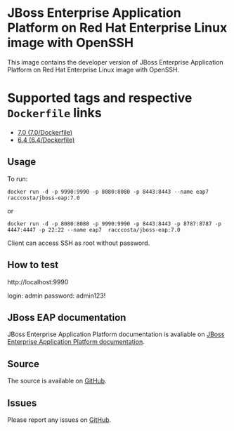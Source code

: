# JBoss Enterprise Application Platform on Red Hat Enterprise Linux image with OpenSSH

This image contains the developer version of JBoss Enterprise Application Platform on Red Hat Enterprise Linux image with OpenSSH.

# Supported tags and respective `Dockerfile` links

-	[7.0 (7.0/Dockerfile)](https://github.com/racc-costa/dockerfiles/blob/master/jboss-eap/Dockerfile)
-	[6.4 (6.4/Dockerfile)](https://github.com/racc-costa/dockerfiles/blob/master/jboss-eap/Dockerfile)

## Usage

To run:

	docker run -d -p 9990:9990 -p 8080:8080 -p 8443:8443 --name eap7 racccosta/jboss-eap:7.0

or 

	docker run -d -p 8080:8080 -p 9990:9990 -p 8443:8443 -p 8787:8787 -p 4447:4447 -p 22:22 --name eap7  racccosta/jboss-eap:7.0

Client can access SSH as root without password.


## How to test

http://localhost:9990

login: admin
password: admin123!

## JBoss EAP documentation
JBoss Enterprise Application Platform documentation is avaliable on [JBoss Enterprise Application Platform documentation](https://access.redhat.com/documentation/pt/red-hat-jboss-enterprise-application-platform/).

## Source

The source is available on [GitHub](https://github.com/racc-costa/dockerfiles/tree/master/jboss-eap).


## Issues

Please report any issues on [GitHub](https://github.com/racc-costa/dockerfiles/issues).
